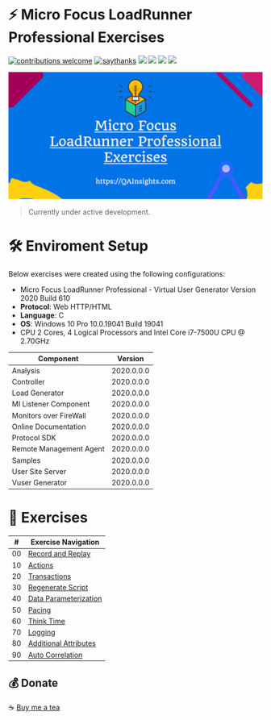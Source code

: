 # ⚡ Micro Focus LoadRunner Professional Exercises

[![contributions welcome](https://img.shields.io/badge/contributions-welcome-1EAEDB)]()
[![saythanks](https://img.shields.io/badge/say-thanks-1EAEDB.svg)](https://saythanks.io/to/catch.nkn%40gmail.com)
[![](https://img.shields.io/badge/license-MIT-0a0a0a.svg?style=flat&colorA=1EAEDB)](https://qainsights.com)
[![](https://img.shields.io/badge/%E2%9D%A4-QAInsights-0a0a0a.svg?style=flat&colorA=1EAEDB)](https://qainsights.com)
[![](https://img.shields.io/badge/%E2%9D%A4-YouTube%20Channel-0a0a0a.svg?style=flat&colorA=1EAEDB)](https://www.youtube.com/user/QAInsights?sub_confirmation=1)
[![](https://img.shields.io/badge/donate-paypal-1EAEDB)](https://www.paypal.com/paypalme/NAVEENKUMARN)

![LoadRunner Exercises](./assets/Banner.png)

> Currently under active development.

# 🛠 Enviroment Setup

Below exercises were created using the following configurations:

- Micro Focus LoadRunner Professional - Virtual User Generator Version 2020 Build 610
- **Protocol**: Web HTTP/HTML
- **Language**: C
- **OS**: Windows 10 Pro 10.0.19041 Build 19041
- CPU 2 Cores, 4 Logical Processors and Intel Core i7-7500U CPU @ 2.70GHz


|   Component   |   Version |
|   ---------   |   ------- |
|   Analysis    |   2020.0.0.0  |
|   Controller  |   2020.0.0.0  |
|   Load Generator  |   2020.0.0.0  |
|   MI Listener Component   |   2020.0.0.0  |
|   Monitors over FireWall  |   2020.0.0.0  |
|   Online Documentation    |   2020.0.0.0  |
|   Protocol SDK    |   2020.0.0.0  |
|   Remote Management Agent |   2020.0.0.0  |
|   Samples |   2020.0.0.0  |
|   User Site Server    |   2020.0.0.0  |
|   Vuser Generator |   2020.0.0.0  |

  
# 🏑 Exercises

|   **#**       |   **Exercise Navigation**    |
|   -----       |   -----------------------    |
|   00          |   [Record and Replay](https://github.com/QAInsights/LoadRunner-Exercises/blob/master/00-Recording-Replay/00-Recording-Replay.md)   |
|   10          |   [Actions](https://github.com/QAInsights/LoadRunner-Exercises/blob/master/10-Actions/10-Actions.md)                               |
|   20          |   [Transactions](https://github.com/QAInsights/LoadRunner-Exercises/blob/master/20-Transactions/20-Transactions.md)                |   
|   30          |   [Regenerate Script](https://github.com/QAInsights/LoadRunner-Exercises/blob/master/30-Regenerate-Script/30-Regenerate.md)        |   
|   40          |   [Data Parameterization](https://github.com/QAInsights/LoadRunner-Exercises/blob/master/40-Data-Parameterization/40-Data-Parameterization.md)        |
|   50          |   [Pacing](https://github.com/QAInsights/LoadRunner-Exercises/blob/master/50-Pacing/50-Pacing.md)        |   
|   60          |   [Think Time](https://github.com/QAInsights/LoadRunner-Exercises/blob/master/60-ThinkTime/60-ThinkTime.md)        |
|   70          |   [Logging](https://github.com/QAInsights/LoadRunner-Exercises/blob/master/70-Logging/70-Logging.md)        |
|   80          |   [Additional Attributes](https://github.com/QAInsights/LoadRunner-Exercises/blob/master/80-AdditionalAttributes/80-AdditionalAttributes.md)        |
|   90          |   [Auto Correlation](https://github.com/QAInsights/LoadRunner-Exercises/blob/master/90-AutoCorrelation/90-AutoCorrelation.md)        |

## 💰 Donate
☕ <a target="_blank" href="https://www.buymeacoffee.com/qainsights">Buy me a tea</a>